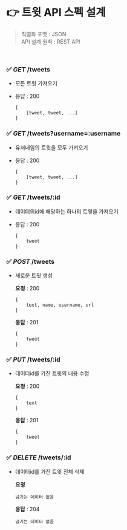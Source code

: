 # 👉 트윗 API 스펙 설계

>직렬화 포맷 : JSON <br>
>API 설계 원칙 : REST API

<br>

### ✅ *GET* /tweets

+ 모든 트윗 가져오기
+ 응답 : 200

    ```
    {
        [tweet, tweet, ...]
    }
    ```

### ✅ *GET* /tweets?username=:username

+ 유저네임의 트윗을 모두 가져오기
+ 응답 : 200

    ```
    {
        [tweet, tweet, ...]
    }
    ```

### ✅ *GET* /tweets/:id

+ 데이터의id에 해당하는 하나의 트윗을 가져오기
+ 응답 : 200

    ```
    {
        tweet
    }
    ```

### ✅ *POST* /tweets

+ 새로운 트윗 생성

    **요청** : 200
    ```
    {
        text, name, username, url
    }
    ```

    **응답** : 201
    ```
    {
        tweet
    }
    ```

### ✅ *PUT* /tweets/:id

+ 데이터id를 가진 트윗의 내용 수정

    **요청** : 200
    ```
    {
        text
    }
    ```

    **응답** : 201
    ```
    {
        tweet
    }
    ```

### ✅ *DELETE* /tweets/:id

+ 데이터id를 가진 트윗 전체 삭제

    **요청**
    ```
    넘기는 데이터 없음
    ```

    **응답** : 204
    ```
    넘기는 데이터 없음
    ```
